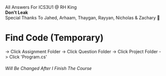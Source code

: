 All Answers For ICS3U1 @ RH King <br>
<b> Don't Leak </b> <br>
Special Thanks To Jahed, Arhaam, Thaygan, Rayyan, Nicholas & Zachary 🙏

<h1>Find Code (Temporary)</h1>
-> Click Assignment Folder
-> Click Question Folder
-> Click Project Folder
-> Click 'Program.cs'

<h6>Will Be Changed After I Finish The Course</h6>
